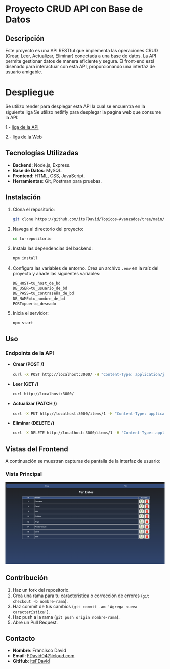 # Proyecto CRUD API con Base de Datos

## Descripción

Este proyecto es una API RESTful que implementa las operaciones CRUD (Crear, Leer, Actualizar, Eliminar) conectada a una base de datos. La API permite gestionar datos de manera eficiente y segura. El front-end está diseñado para interactuar con esta API, proporcionando una interfaz de usuario amigable.
# Despliegue
Se utilizo render para desplegar esta API la cual se encuentra en la siguiente liga
Se utilizo netlifly para desplegar la pagina web que consume la API:

  1.- [liga de la API](https://api-topicos-77j7.onrender.com/)

  2.- [liga de la Web](https://web-topicos.netlify.app/)
  
## Tecnologías Utilizadas

- **Backend**: Node.js, Express.
- **Base de Datos**: MySQL.
- **Frontend**: HTML, CSS, JavaScript.
- **Herramientas**: Git, Postman para pruebas.

## Instalación

1. Clona el repositorio:
    ```bash
    git clone https://github.com/itsFDavid/Topicos-Avanzados/tree/main/nodeJs/API
    ```
2. Navega al directorio del proyecto:
    ```bash
    cd tu-repositorio
    ```
3. Instala las dependencias del backend:
    ```bash
    npm install
    ```
4. Configura las variables de entorno. Crea un archivo `.env` en la raíz del proyecto y añade las siguientes variables:
    ```env
    DB_HOST=tu_host_de_bd
    DB_USER=tu_usuario_de_bd
    DB_PASS=tu_contraseña_de_bd
    DB_NAME=tu_nombre_de_bd
    PORT=puerto_deseado
    ```
5. Inicia el servidor:
    ```bash
    npm start
    ```

## Uso

### Endpoints de la API

- **Crear (POST /)**
    ```bash
    curl -X POST http://localhost:3000/ -H "Content-Type: application/json" -d '{"nombre": "Juan"}'
    ```

- **Leer (GET /)**
    ```bash
    curl http://localhost:3000/
    ```

- **Actualizar (PATCH /)**
    ```bash
    curl -X PUT http://localhost:3000/items/1 -H "Content-Type: application/json" -d '{"nombre": "David", "id": 1}'
    ```

- **Eliminar (DELETE /)**
    ```bash
    curl -X DELETE http://localhost:3000/items/1 -H "Content-Type: application/json" -d '{"id": 1}'
    ```

## Vistas del Frontend

A continuación se muestran capturas de pantalla de la interfaz de usuario:

### Vista Principal
![Vista Principal](imgProject/pageIndex.png)


## Contribución

1. Haz un fork del repositorio.
2. Crea una rama para tu característica o corrección de errores (`git checkout -b nombre-rama`).
3. Haz commit de tus cambios (`git commit -am 'Agrega nueva característica'`).
4. Haz push a la rama (`git push origin nombre-rama`).
5. Abre un Pull Request.


## Contacto

- **Nombre**: Francisco David
- **Email**: FDavid04@icloud.com
- **GitHub**: [itsFDavid](https://github.com/itsFDavid)

